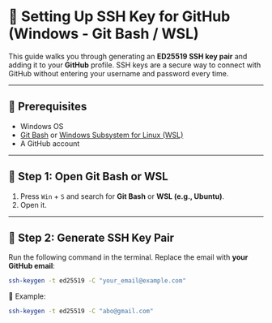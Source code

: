 # 🚀 Setting Up SSH Key for GitHub (Windows - Git Bash / WSL)

This guide walks you through generating an **ED25519 SSH key pair** and adding it to your **GitHub** profile. SSH keys are a secure way to connect with GitHub without entering your username and password every time.

---

## 🔧 Prerequisites

- Windows OS
- [Git Bash](https://gitforwindows.org/) or [Windows Subsystem for Linux (WSL)](https://learn.microsoft.com/en-us/windows/wsl/install)
- A GitHub account

---

## 🧩 Step 1: Open Git Bash or WSL

1. Press `Win` + `S` and search for **Git Bash** or **WSL (e.g., Ubuntu)**.
2. Open it.

---

## 🔐 Step 2: Generate SSH Key Pair

Run the following command in the terminal. Replace the email with **your GitHub email**:

```bash
ssh-keygen -t ed25519 -C "your_email@example.com"
```
📌 Example:
```bash
ssh-keygen -t ed25519 -C "abo@gmail.com"
```
